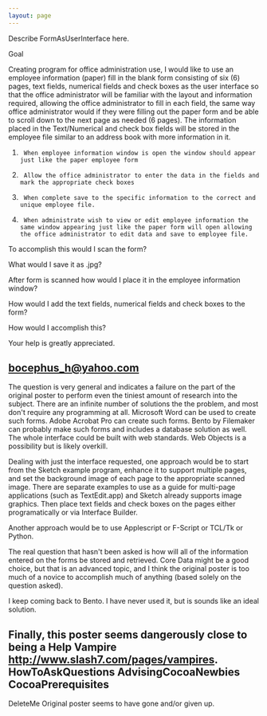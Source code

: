 ```yaml
---
layout: page
---
```


Describe FormAsUserInterface here.

Goal

 

Creating program for office administration use, I would like to use an employee information (paper) fill in the blank form consisting of six (6) pages, text fields, numerical fields and check boxes as the user interface so that the office administrator will be familiar with the layout and information required, allowing the office administrator to fill in each field, the same way office administrator would if they were filling out the paper form and be able to scroll down to the next page as needed (6 pages). The information placed in the Text/Numerical and check box fields will be stored in the employee file similar to an address book with more information in it. 

1)      When employee information window is open the window should appear just like the paper employee form

2)      Allow the office administrator to enter the data in the fields and mark the appropriate check boxes

3)      When complete save to the specific information to the correct and unique employee file.

4)      When administrate wish to view or edit employee information the same window appearing just like the paper form will open allowing the office administrator to edit data and save to employee file.  

To accomplish this would I scan the form?

 What would I save it as .jpg?

 After form is scanned how would I place it in the employee information window?

How would I add the text fields, numerical fields and check boxes to the form?

How would I accomplish this? 

Your help is greatly appreciated.

bocephus_h@yahoo.com
----
The question is very general and indicates a failure on the part of the original poster to perform even the tiniest amount of research into the subject.  There are an infinite number of solutions the the problem, and most don't require any programming at all.  Microsoft Word can be used to create such forms.  Adobe Acrobat Pro can create such forms.  Bento by Filemaker can probably make such forms and includes a database solution as well.  The whole interface could be built with web standards.  Web Objects is a possibility but is likely overkill.

Dealing with just the interface requested, one approach would be to start from the Sketch example program, enhance it to support multiple pages, and set the background image of each page to the appropriate scanned image.  There are separate examples to use as a guide for multi-page applications (such as TextEdit.app) and Sketch already supports image graphics.  Then place text fields and check boxes on the pages either programatically or via Interface Builder.

Another approach would be to use Applescript or F-Script or TCL/Tk or Python. 

The real question that hasn't been asked is how will all of the information entered on the forms be stored and retrieved.  Core Data might be a good choice, but that is an advanced topic, and I think the original poster is too much of a novice to accomplish much of anything (based solely on the question asked).

I keep coming back to Bento.  I have never used it, but is sounds like an ideal solution.

Finally, this poster seems dangerously close to being a Help Vampire http://www.slash7.com/pages/vampires.
HowToAskQuestions
AdvisingCocoaNewbies
CocoaPrerequisites
----
DeleteMe Original poster seems to have gone and/or given up.
